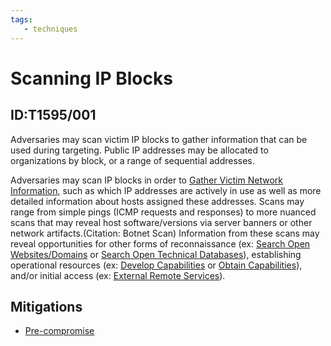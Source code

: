 ```yaml
---
tags:
   - techniques
---
```

# Scanning IP Blocks
## ID:T1595/001
Adversaries may scan victim IP blocks to gather information that can be used during targeting. Public IP addresses may be allocated to organizations by block, or a range of sequential addresses.

Adversaries may scan IP blocks in order to [Gather Victim Network Information](techniques/T1590), such as which IP addresses are actively in use as well as more detailed information about hosts assigned these addresses. Scans may range from simple pings (ICMP requests and responses) to more nuanced scans that may reveal host software/versions via server banners or other network artifacts.(Citation: Botnet Scan) Information from these scans may reveal opportunities for other forms of reconnaissance (ex: [Search Open Websites/Domains](techniques/T1593) or [Search Open Technical Databases](techniques/T1596)), establishing operational resources (ex: [Develop Capabilities](techniques/T1587) or [Obtain Capabilities](techniques/T1588)), and/or initial access (ex: [External Remote Services](techniques/T1133)).
## Mitigations
* [Pre-compromise](mitigations/M1056)

